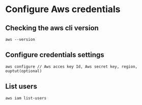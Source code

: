 # Configure Aws credentials

## Checking the aws cli version
    aws --version

## Configure credentials settings
    aws configure // Aws acces key Id, Aws secret key, region, ouptut(optional) 

## List users
    aws iam list-users
